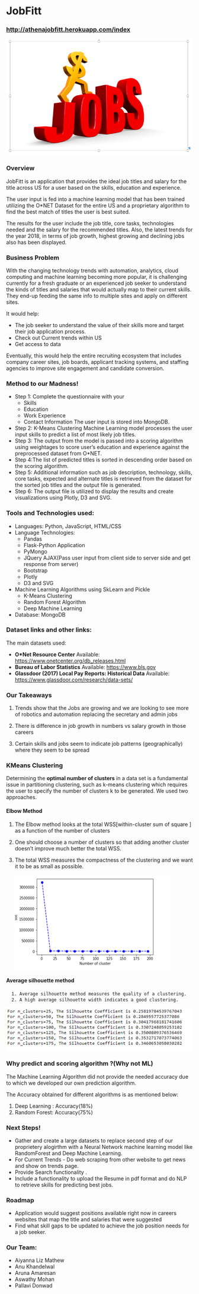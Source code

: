 # JobFitt
### http://athenajobfitt.herokuapp.com/index
![jobfit](Images/JobFit.png)

### Overview
JobFitt is an application that provides the ideal job titles and salary for the title across US for a user based on the skills, education and experience. 

The user input is fed into a machine learning model that has been trained utilizing the O*NET Dataset for the entire US and a proprietary algorithm to find the best match of titles the user is best suited.

The results for the user include the job title, core tasks, technologies needed and the salary for the recommended titles. Also, the latest trends for the year 2018, in terms of job growth, highest growing and declining jobs also has been displayed. 


### Business Problem
With the changing technology trends with automation, analytics, cloud computing and machine learning becoming more popular, it is challenging currently for a fresh graduate or an experienced job seeker to understand the kinds of titles and salaries that would actually map to their current skills. They end-up feeding the same info to multiple sites and apply on different sites. 

It would help:
*   The job seeker to understand the value of their skills more and target their job application process. 
*   Check out Current trends within US 
*   Get access to data

Eventually, this would help the entire recruiting ecosystem that includes company career sites, job boards, applicant tracking systems, and staffing agencies to improve site engagement and candidate conversion.

### Method to our Madness!
* Step 1: Complete the questionnaire with your
    * Skills
	* Education
	* Work Experience
	* Contact Information
  The user input is stored into MongoDB.
* Step 2: K-Means Clustering Machine Learning model processes the user input skills to predict a list of most likely job titles.
* Step 3: The output from the model is passed into a scoring algorithm using weightages to score user’s education and experience against the preprocessed dataset from O*NET. 
* Step 4:The list of predicted titles is sorted in descending order based on the scoring algorithm.
* Step 5: Additional information such as job description, technology, skills, core tasks, expected and alternate titles is retrieved from the dataset for the sorted job titles and the output file is generated. 
* Step 6: The output file is utilized to display the results and create visualizations using Plotly, D3 and SVG. 

### Tools and Technologies used: 
*   Languages: Python, JavaScript, HTML/CSS
*   Language Technologies: 
    * Pandas 
    * Flask-Python Application 
    * PyMongo 
    * JQuery AJAX(Pass user input from client side to server side and get response from server) 
    * Bootstrap
    * Plotly
    * D3 and SVG 
*   Machine Learning Algorithms using SkLearn and Pickle
    * K-Means Clustering 
    * Random Forest Algorithm 
    * Deep Machine Learning 
*   Database: MongoDB

### Dataset links and other links:
The main datasets used: 
*   **O*Net Resource Center**
    Available: https://www.onetcenter.org/db_releases.html
*   **Bureau of Labor Statistics** 
    Available: https://www.bls.gov
*   **Glassdoor (2017) Local Pay Reports: Historical Data**
    Available: https://www.glassdoor.com/research/data-sets/


### Our Takeaways
1. Trends show that the Jobs are growing and we are looking to see more of robotics and automation replacing the secretary and admin jobs

2. There is difference in job growth in numbers vs salary growth in those careers 

3. Certain skills and jobs seem to indicate job patterns (geographically) where they seem to be spread 

### KMeans Clustering

   Determining the **optimal number of clusters** in a data set is a fundamental issue in partitioning clustering, such as k-means clustering which requires the user to specify the number of clusters k to be generated. We used two approaches.

   #### Elbow Method

   1. The Elbow method looks at the total WSS[within-cluster sum of square ] as a function of the number of clusters

   2. One should choose a number of clusters so that adding another cluster doesn’t improve much better the total WSS. 

   3. The total WSS measures the compactness of the clustering and we want it to be as small as possible.

      ![jobfit](Images/kmeans.PNG)


   #### Average silhouette method

      1. Average silhouette method measures the quality of a clustering.
      2. A high average silhouette width indicates a good clustering.

   ![jobfit](Images/silhouette.PNG)

### Why predict and scoring algorithm ?(Why not ML)

The Machine Learning Algorithm did not provide the needed accuracy due to which we developed our own prediction algorithm. 

The Accuracy obtained for different algorithms is as mentioned below:
1. Deep Learning : Accuracy(18%)
2. Random Forest: Accuracy(75%)

### Next Steps!

*   Gather and create a large datasets to replace second step of our proprietery alogirthm with a Neural Network machine learning model like RandomForest and Deep Machine Learning.
*   For Current Trends - Do web scraping from other website to get news and show on trends page.
*   Provide Search functionality .
*   Include a functionality to upload the Resume in pdf format and do NLP to retrieve skills for predicting best jobs.

### Roadmap
*   Application would suggest positions available right now in careers websites that map the title and salaries that were suggested 
*   Find what skill gaps to be updated to achieve the job position needs for a job seeker. 

### Our Team:

* Aiyanna Liz Mathew	
* Anu Khandelwal 
* Aruna Amaresan	
* Aswathy Mohan
* Pallavi Donwad
